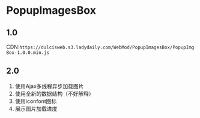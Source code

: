 # PopupImagesBox

## 1.0

CDN:` https://dulcisweb.s3.ladydaily.com/WebMod/PopupImagesBox/PopupImgBox-1.0.0.min.js `

## 2.0

1. 使用Ajax多线程异步加载图片
2. 使用全新的数据结构（不好解释）
3. 使用iconfont图标
4. 展示图片加载进度
